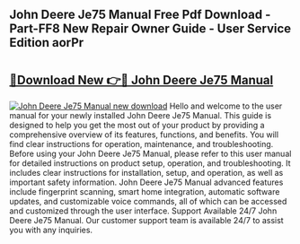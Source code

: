 ## John Deere Je75 Manual Free Pdf Download - Part-FF8 New Repair Owner Guide - User Service Edition aorPr

# <h2><a href="http://bc92016.oget.top/?id=John+Deere+Je75+Manual">🔗Download New 👉🔴 John Deere Je75 Manual</a></h2>

[![John Deere Je75 Manual new download](https://i.imgur.com/5g1atiW.png)](http://bc92016.oget.top/?id=John+Deere+Je75+Manual)
Hello and welcome to the user manual for your newly installed John Deere Je75 Manual. This guide is designed to help you get the most out of your product by providing a comprehensive overview of its features, functions, and benefits. You will find clear instructions for operation, maintenance, and troubleshooting. Before using your John Deere Je75 Manual, please refer to this user manual for detailed instructions on product setup, operation, and troubleshooting. It includes clear instructions for installation, setup, and operation, as well as important safety information. John Deere Je75 Manual advanced features include fingerprint scanning, smart home integration, automatic software updates, and customizable voice commands, all of which can be accessed and customized through the user interface. Support Available 24/7 John Deere Je75 Manual. Our customer support team is available 24/7 to assist you with any inquiries.
